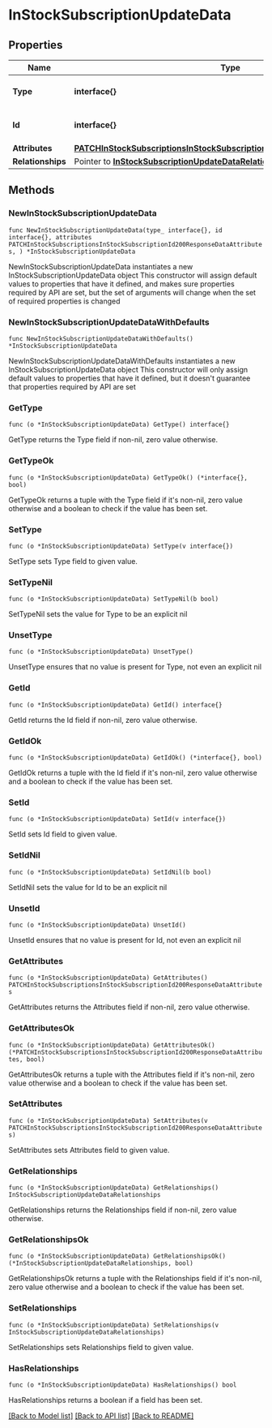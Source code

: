 # InStockSubscriptionUpdateData

## Properties

Name | Type | Description | Notes
------------ | ------------- | ------------- | -------------
**Type** | **interface{}** | The resource&#39;s type | 
**Id** | **interface{}** | The resource&#39;s id | 
**Attributes** | [**PATCHInStockSubscriptionsInStockSubscriptionId200ResponseDataAttributes**](PATCHInStockSubscriptionsInStockSubscriptionId200ResponseDataAttributes.md) |  | 
**Relationships** | Pointer to [**InStockSubscriptionUpdateDataRelationships**](InStockSubscriptionUpdateDataRelationships.md) |  | [optional] 

## Methods

### NewInStockSubscriptionUpdateData

`func NewInStockSubscriptionUpdateData(type_ interface{}, id interface{}, attributes PATCHInStockSubscriptionsInStockSubscriptionId200ResponseDataAttributes, ) *InStockSubscriptionUpdateData`

NewInStockSubscriptionUpdateData instantiates a new InStockSubscriptionUpdateData object
This constructor will assign default values to properties that have it defined,
and makes sure properties required by API are set, but the set of arguments
will change when the set of required properties is changed

### NewInStockSubscriptionUpdateDataWithDefaults

`func NewInStockSubscriptionUpdateDataWithDefaults() *InStockSubscriptionUpdateData`

NewInStockSubscriptionUpdateDataWithDefaults instantiates a new InStockSubscriptionUpdateData object
This constructor will only assign default values to properties that have it defined,
but it doesn't guarantee that properties required by API are set

### GetType

`func (o *InStockSubscriptionUpdateData) GetType() interface{}`

GetType returns the Type field if non-nil, zero value otherwise.

### GetTypeOk

`func (o *InStockSubscriptionUpdateData) GetTypeOk() (*interface{}, bool)`

GetTypeOk returns a tuple with the Type field if it's non-nil, zero value otherwise
and a boolean to check if the value has been set.

### SetType

`func (o *InStockSubscriptionUpdateData) SetType(v interface{})`

SetType sets Type field to given value.


### SetTypeNil

`func (o *InStockSubscriptionUpdateData) SetTypeNil(b bool)`

 SetTypeNil sets the value for Type to be an explicit nil

### UnsetType
`func (o *InStockSubscriptionUpdateData) UnsetType()`

UnsetType ensures that no value is present for Type, not even an explicit nil
### GetId

`func (o *InStockSubscriptionUpdateData) GetId() interface{}`

GetId returns the Id field if non-nil, zero value otherwise.

### GetIdOk

`func (o *InStockSubscriptionUpdateData) GetIdOk() (*interface{}, bool)`

GetIdOk returns a tuple with the Id field if it's non-nil, zero value otherwise
and a boolean to check if the value has been set.

### SetId

`func (o *InStockSubscriptionUpdateData) SetId(v interface{})`

SetId sets Id field to given value.


### SetIdNil

`func (o *InStockSubscriptionUpdateData) SetIdNil(b bool)`

 SetIdNil sets the value for Id to be an explicit nil

### UnsetId
`func (o *InStockSubscriptionUpdateData) UnsetId()`

UnsetId ensures that no value is present for Id, not even an explicit nil
### GetAttributes

`func (o *InStockSubscriptionUpdateData) GetAttributes() PATCHInStockSubscriptionsInStockSubscriptionId200ResponseDataAttributes`

GetAttributes returns the Attributes field if non-nil, zero value otherwise.

### GetAttributesOk

`func (o *InStockSubscriptionUpdateData) GetAttributesOk() (*PATCHInStockSubscriptionsInStockSubscriptionId200ResponseDataAttributes, bool)`

GetAttributesOk returns a tuple with the Attributes field if it's non-nil, zero value otherwise
and a boolean to check if the value has been set.

### SetAttributes

`func (o *InStockSubscriptionUpdateData) SetAttributes(v PATCHInStockSubscriptionsInStockSubscriptionId200ResponseDataAttributes)`

SetAttributes sets Attributes field to given value.


### GetRelationships

`func (o *InStockSubscriptionUpdateData) GetRelationships() InStockSubscriptionUpdateDataRelationships`

GetRelationships returns the Relationships field if non-nil, zero value otherwise.

### GetRelationshipsOk

`func (o *InStockSubscriptionUpdateData) GetRelationshipsOk() (*InStockSubscriptionUpdateDataRelationships, bool)`

GetRelationshipsOk returns a tuple with the Relationships field if it's non-nil, zero value otherwise
and a boolean to check if the value has been set.

### SetRelationships

`func (o *InStockSubscriptionUpdateData) SetRelationships(v InStockSubscriptionUpdateDataRelationships)`

SetRelationships sets Relationships field to given value.

### HasRelationships

`func (o *InStockSubscriptionUpdateData) HasRelationships() bool`

HasRelationships returns a boolean if a field has been set.


[[Back to Model list]](../README.md#documentation-for-models) [[Back to API list]](../README.md#documentation-for-api-endpoints) [[Back to README]](../README.md)


